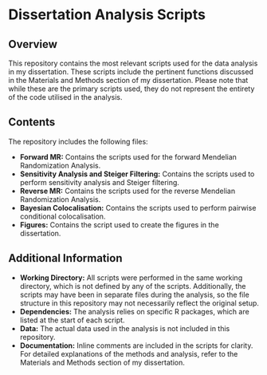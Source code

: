 # Dissertation Analysis Scripts

## Overview

This repository contains the most relevant scripts used for the data analysis in my dissertation. These scripts include the pertinent functions discussed in the Materials and Methods section of my dissertation. Please note that while these are the primary scripts used, they do not represent the entirety of the code utilised in the analysis.

## Contents

The repository includes the following files:
- **Forward MR:** Contains the scripts used for the forward Mendelian Randomization Analysis.
- **Sensitivity Analysis and Steiger Filtering:** Contains the scripts used to perform sensitivity analysis and Steiger filtering.
- **Reverse MR:** Contains the scripts used for the reverse Mendelian Randomization Analysis.
- **Bayesian Colocalisation:** Contains the scripts used to perform pairwise conditional colocalisation.
- **Figures:** Contains the script used to create the figures in the dissertation.

## Additional Information

- **Working Directory:** All scripts were performed in the same working directory, which is not defined by any of the scripts. Additionally, the scripts may have been in separate files during the analysis, so the file structure in this repository may not necessarily reflect the original setup.
- **Dependencies:** The analysis relies on specific R packages, which are listed at the start of each script.
- **Data:** The actual data used in the analysis is not included in this repository.
- **Documentation:** Inline comments are included in the scripts for clarity. For detailed explanations of the methods and analysis, refer to the Materials and Methods section of my dissertation.
